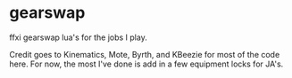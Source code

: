gearswap
========

ffxi gearswap lua's for the jobs I play.

Credit goes to Kinematics, Mote, Byrth, and KBeezie for most of the code here. For now, the most I've done is add in a few equipment locks for JA's. 
